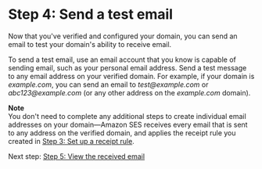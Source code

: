 # Step 4: Send a test email<a name="receiving-email-getting-started-send"></a>

Now that you've verified and configured your domain, you can send an email to test your domain's ability to receive email\.

To send a test email, use an email account that you know is capable of sending email, such as your personal email address\. Send a test message to any email address on your verified domain\. For example, if your domain is *example\.com*, you can send an email to *test@example\.com* or *abc123@example\.com* \(or any other address on the *example\.com* domain\)\.

**Note**  
You don't need to complete any additional steps to create individual email addresses on your domain—Amazon SES receives every email that is sent to any address on the verified domain, and applies the receipt rule you created in [Step 3: Set up a receipt rule](receiving-email-getting-started-receipt-rule.md)\.

Next step: [Step 5: View the received email](receiving-email-getting-started-view.md)
